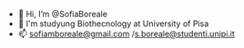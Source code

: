 - 👋 Hi, I’m @SofiaBoreale
- 👀 I'm studyung Biothecnology at University of Pisa
- 📫 sofiamboreale@gmail.com /s.boreale@studenti.unipi.it
  
<!---
SofiaBoreale/SofiaBoreale is a ✨ special ✨ repository because its `README.md` (this file) appears on your GitHub profile.
You can click the Preview link to take a look at your changes.
--->
